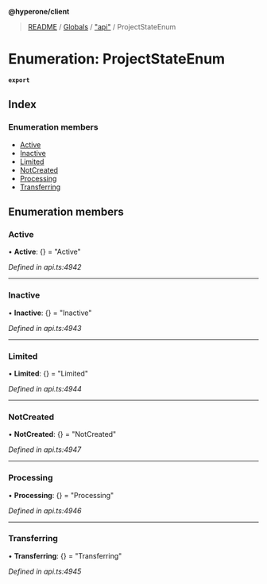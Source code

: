 **@hyperone/client**

> [README](../README.md) / [Globals](../globals.md) / ["api"](../modules/_api_.md) / ProjectStateEnum

# Enumeration: ProjectStateEnum

**`export`** 

## Index

### Enumeration members

* [Active](_api_.projectstateenum.md#active)
* [Inactive](_api_.projectstateenum.md#inactive)
* [Limited](_api_.projectstateenum.md#limited)
* [NotCreated](_api_.projectstateenum.md#notcreated)
* [Processing](_api_.projectstateenum.md#processing)
* [Transferring](_api_.projectstateenum.md#transferring)

## Enumeration members

### Active

•  **Active**: {} = "Active"

*Defined in api.ts:4942*

___

### Inactive

•  **Inactive**: {} = "Inactive"

*Defined in api.ts:4943*

___

### Limited

•  **Limited**: {} = "Limited"

*Defined in api.ts:4944*

___

### NotCreated

•  **NotCreated**: {} = "NotCreated"

*Defined in api.ts:4947*

___

### Processing

•  **Processing**: {} = "Processing"

*Defined in api.ts:4946*

___

### Transferring

•  **Transferring**: {} = "Transferring"

*Defined in api.ts:4945*
